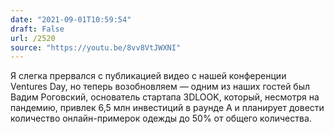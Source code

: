```yaml
---
date: "2021-09-01T10:59:54"
draft: False
url: /2520
source: "https://youtu.be/8vv8VtJWXNI"
---
```


Я слегка прервался с публикацией видео с нашей конференции Ventures Day, но теперь возобновляем — одним из наших гостей был Вадим Роговский, основатель стартапа 3DLOOK, который, несмотря на пандемию, привлек 6,5 млн инвестиций в раунде A и планирует довести количество онлайн-примерок одежды до 50% от общего количества.
